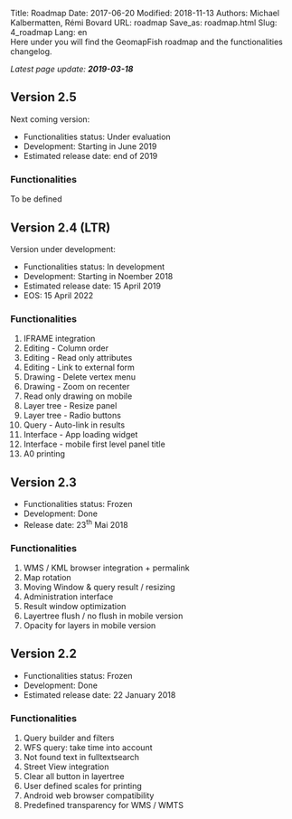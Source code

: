 Title: Roadmap
Date: 2017-06-20
Modified: 2018-11-13
Authors: Michael Kalbermatten, Rémi Bovard
URL: roadmap
Save_as: roadmap.html
Slug: 4_roadmap
Lang: en
<br />
Here under you will find the GeomapFish roadmap and the functionalities changelog.

*Latest page update: **2019-03-18***

## Version 2.5

Next coming version:

* Functionalities status: Under evaluation
* Development: Starting in June 2019
* Estimated release date: end of 2019

### Functionalities

To be defined

## Version 2.4 (LTR)

Version under development:

* Functionalities status: In development
* Development: Starting in Noember 2018
* Estimated release date: 15 April 2019
* EOS: 15 April 2022

### Functionalities

1. IFRAME integration
2. Editing - Column order
3. Editing - Read only attributes
4. Editing - Link to external form
5. Drawing - Delete vertex menu
6. Drawing - Zoom on recenter
7. Read only drawing on mobile
8. Layer tree - Resize panel
9. Layer tree - Radio buttons
10. Query - Auto-link in results
11. Interface - App loading widget
12. Interface - mobile first level panel title
13. A0 printing

## Version 2.3

* Functionalities status: Frozen
* Development: Done
* Release date: 23<sup>th</sup> Mai 2018

### Functionalities

1. WMS / KML browser integration + permalink
2. Map rotation
3. Moving Window & query result / resizing
4. Administration interface
5. Result window optimization
6. Layertree flush / no flush in mobile version
7. Opacity for layers in mobile version

## Version 2.2

* Functionalities status: Frozen
* Development: Done
* Estimated release date: 22 January 2018

### Functionalities

1. Query builder and filters
2. WFS query: take time into account
3. Not found text in fulltextsearch
4. Street View integration
5. Clear all button in layertree
6. User defined scales for printing
7. Android web browser compatibility
8. Predefined transparency for WMS / WMTS
